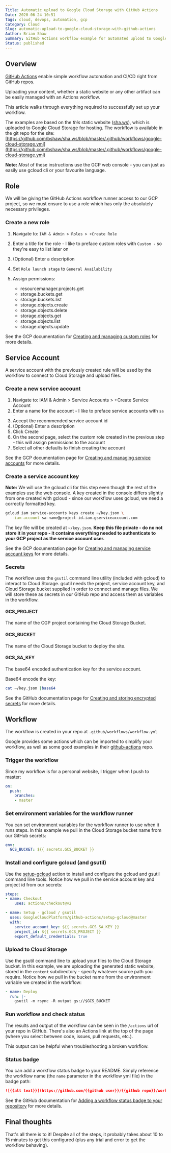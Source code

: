 ```yaml
---
Title: Automatic upload to Google Cloud Storage with GitHub Actions
Date: 2020-06-24 10:51
Tags: cloud, devops, automation, gcp
Category: Cloud
Slug: automatic-upload-to-google-cloud-storage-with-github-actions
Author: Brian Shaw
Summary: GitHub Actions workflow example for automated upload to Google Cloud Storage
Status: published
---
```


## Overview

[GitHub Actions](https://github.com/features/actions) enable simple workflow automation and CI/CD right from GitHub repos.

Uploading your content, whether a static website or any other artifact can be easily managed with an Actions workflow.

This article walks through everything required to successfully set up your workflow.

The examples are based on the _this_ static website ([sha.ws](https://sha.ws)), which is uploaded to Google Cloud Storage for hosting.
The workflow is available in the git repo for the site: [https://github.com/bshaw/sha.ws/blob/master/.github/workflows/google-cloud-storage.yml](https://github.com/bshaw/sha.ws/blob/master/.github/workflows/google-cloud-storage.yml)

__Note:__ _Most_ of these instructions use the GCP web console - you can just as easily use gcloud cli or your favourite language.

## Role

We will be giving the GitHub Actions workflow runner access to our GCP project, so we must ensure to use a role which has only the absolutely necessary privileges.

### Create a new role

1. Navigate to: `IAM & Admin > Roles > +Create Role`
1. Enter a title for the role - I like to preface custom roles with `Custom -` so they're easy to list later on
1. (Optional) Enter a description
1. Set `Role launch stage` to `General Availability`
1. Assign permissions:

    * resourcemanager.projects.get
    * storage.buckets.get
    * storage.buckets.list
    * storage.objects.create
    * storage.objects.delete
    * storage.objects.get
    * storage.objects.list
    * storage.objects.update

See the GCP documentation for [Creating and managing custom roles](https://cloud.google.com/iam/docs/creating-custom-roles) for more details.

## Service Account

A service account with the previously created rule will be used by the workflow to connect to Cloud Storage and upload files.

### Create a new service account

1. Navigate to: IAM & Admin > Service Accounts > +Create Service Account
1. Enter a name for the account - I like to preface service accounts with `sa -`
1. Accept the recommended service account id
1. (Optional) Enter a description
1. Click Create
1. On the second page, select the custom role created in the previous step - this will assign permissions to the account
1. Select all other defaults to finish creating the account

See the GCP documentation page for [Creating and managing service accounts](https://cloud.google.com/iam/docs/creating-managing-service-accounts) for more details.

### Create a service account key

__Note:__ We will use the gcloud cli for this step even though the rest of the examples use the web console.
A key created in the console differs slightly from one created with gcloud - since our workflow uses gcloud, we need a correctly formatted key.

```bash
gcloud iam service-accounts keys create ~/key.json \
  --iam-account sa-name@project-id.iam.gserviceaccount.com
```

The key file will be created at `~/key.json`.
__Keep this file private - do no not store it in your repo - it contains everything needed to authenticate to your GCP project as the service account user.__

See the GCP documentation page for [Creating and managing service account keys](https://cloud.google.com/iam/docs/creating-managing-service-account-keys#iam-service-account-keys-create-gcloud) for more details.

### Secrets

The workflow uses the `gsutil` command line utility (included with gcloud) to interact to Cloud Storage.
gsutil needs the project, service account key, and Cloud Storage bucket supplied in order to connect and manage files.
We will store these as secrets in our GitHub repo and access them as variables in the workflow.

#### GCS_PROJECT

The name of the CGP project containing the Cloud Storage Bucket.

#### GCS_BUCKET

The name of the Cloud Storage bucket to deploy the site.

#### GCS_SA_KEY

The base64 encoded authentication key for the service account.

Base64 encode the key:

```bash
cat ~/key.json |base64
```

See the GitHub documentation page for [Creating and storing encrypted secrets](https://help.github.com/en/actions/configuring-and-managing-workflows/creating-and-storing-encrypted-secrets) for more details.

## Workflow

The workflow is created in your repo at `.github/workflows/workflow.yml`

Google provides some actions which can be imported to simplify your workflow, as well as some good examples in their [github-actions](https://github.com/GoogleCloudPlatform/github-actions) repo.

### Trigger the workflow

Since my workflow is for a personal website, I trigger when I push to master:

```yaml
on:
  push:
    branches:
    - master
```

### Set environment variables for the workflow runner

You can set environment variables for the workflow runner to use when it runs steps.
In this example we pull in the Cloud Storage bucket name from our GitHub secrets:

```yaml
env:
  GCS_BUCKET: ${{ secrets.GCS_BUCKET }}
```

### Install and configure gcloud (and gsutil)

Use the [setup-gcloud](https://github.com/GoogleCloudPlatform/github-actions/tree/master/setup-gcloud) action to install and configure the gcloud and gsutil command line tools.
Notice how we pull in the service account key and project id from our secrets:

```yaml
steps:
- name: Checkout
    uses: actions/checkout@v2

- name: Setup - gcloud / gsutil
  uses: GoogleCloudPlatform/github-actions/setup-gcloud@master
  with:
    service_account_key: ${{ secrets.GCS_SA_KEY }}
    project_id: ${{ secrets.GCS_PROJECT }}
    export_default_credentials: true
```

### Upload to Cloud Storage

Use the gsutil command line to upload your files to the Cloud Storage bucket.
In this example, we are uploading the generated static website, stored in the `content` subdirectory - specify whatever source path you require.
Notice how we pull in the bucket name from the environment variable we created in the workflow:

```yaml
- name: Deploy
  run: |-
    gsutil -m rsync -R output gs://$GCS_BUCKET
```

### Run workflow and check status

The results and output of the workflow can be seen in the `/actions` url of your repo in GitHub.
There's also an Actions link at the top of the page (where you select between code, issues, pull requests, etc.).

This output can be helpful when troubleshooting a broken workflow.

### Status badge

You can add a workflow status badge to your README.
Simply reference the workflow name (the `name` parameter in the workflow yml file) in the badge path:

```markdown
![{{alt text}}](https://github.com/{{github user}}/{{github repo}}/workflows/{{workflow%20name}}/badge.svg)
```

See the GitHub documentation for [Adding a workflow status badge to your repository](https://help.github.com/en/actions/configuring-and-managing-workflows/configuring-a-workflow#adding-a-workflow-status-badge-to-your-repository) for more details.

## Final thoughts

That's all there is to it!
Despite all of the steps, it probably takes about 10 to 15 minutes to get this configured (plus any trial and error to get the workflow behaving).
